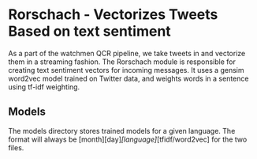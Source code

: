 # Rorschach - Vectorizes Tweets Based on text sentiment

As a part of the watchmen QCR pipeline, we take tweets in and vectorize them in a streaming fashion.  The Rorschach module is
responsible for creating text sentiment vectors for incoming messages.  It uses a gensim word2vec model trained on Twitter data, 
and weights words in a sentence using tf-idf weighting.

## Models
The models directory stores trained models for a given language.  The format will always be [month][day]_[language]_[tfidf/word2vec] for the two files. 

